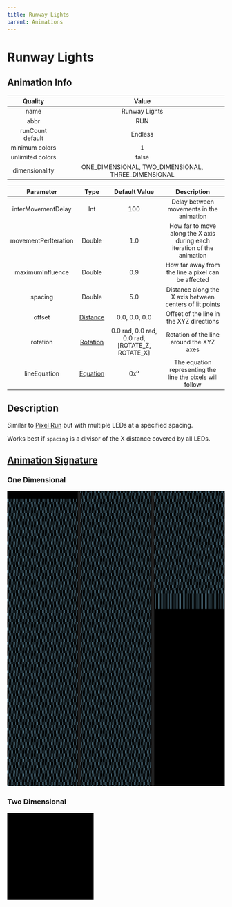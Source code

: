 ```yaml
---
title: Runway Lights
parent: Animations
---
```


<!-- THIS FILE IS AUTOMATICALLY GENERATED -->
<!-- MAKE CHANGES TO THE AnimationInfo INSTANCE ASSOCIATED WITH THIS ANIMATION -->

# Runway Lights

## Animation Info

|Quality|Value|
|:-:|:-:|
|name|Runway Lights|
|abbr|RUN|
|runCount default|Endless|
|minimum colors|1|
|unlimited colors|false|
|dimensionality|ONE_DIMENSIONAL, TWO_DIMENSIONAL, THREE_DIMENSIONAL|

|Parameter|Type|Default Value|Description|
|:-:|:-:|:-:|:-:|
|interMovementDelay|Int|100|Delay between movements in the animation|
|movementPerIteration|Double|1.0|How far to move along the X axis during each iteration of the animation|
|maximumInfluence|Double|0.9|How far away from the line a pixel can be affected|
|spacing|Double|5.0|Distance along the X axis between centers of lit points|
|offset|[Distance](/core/new-animations.html#distance)|0.0, 0.0, 0.0|Offset of the line in the XYZ directions|
|rotation|[Rotation](/core/new-animations.html#rotation)|0.0 rad, 0.0 rad, 0.0 rad, [ROTATE_Z, ROTATE_X]|Rotation of the line around the XYZ axes|
|lineEquation|[Equation](/core/new-animations.html#equation)|0x⁰|The equation representing the line the pixels will follow|

## Description
Similar to [Pixel Run](Pixel-Run) but with multiple LEDs at a specified spacing.

Works best if `spacing` is a divisor of the X distance covered by all LEDs.

## [Animation Signature](Animation-Signatures)
### One Dimensional

![Runway Lights Signature](/signatures/runway_lights.png)

### Two Dimensional

![Runway Lights 2D Signature](/signatures/runway_lights.gif)

